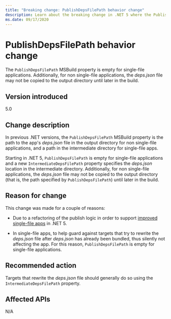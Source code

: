 ```yaml
---
title: "Breaking change: PublishDepsFilePath behavior change"
description: Learn about the breaking change in .NET 5 where the PublishDepsFilePath MSBuild property is empty for single-file applications.
ms.date: 09/17/2020
---
```

# PublishDepsFilePath behavior change

The `PublishDepsFilePath` MSBuild property is empty for single-file applications. Additionally, for non single-file applications, the *deps.json* file may not be copied to the output directory until later in the build.

## Version introduced

5.0

## Change description

In previous .NET versions, the `PublishDepsFilePath` MSBuild property is the path to the app's *deps.json* file in the output directory for non single-file applications, and a path in the intermediate directory for single-file apps.

Starting in .NET 5, `PublishDepsFilePath` is empty for single-file applications and a new `IntermediateDepsFilePath` property specifies the *deps.json* location in the intermediate directory. Additionally, for non single-file applications, the *deps.json* file may not be copied to the output directory (that is, the path specified by `PublishDepsFilePath`) until later in the build.

## Reason for change

This change was made for a couple of reasons:

- Due to a refactoring of the publish logic in order to support [improved single-file apps](https://github.com/dotnet/designs/blob/master/accepted/2020/single-file/design.md) in .NET 5.

- In single-file apps, to help guard against targets that try to rewrite the *deps.json* file after *deps.json* has already been bundled, thus silently not affecting the app. For this reason, `PublishDepsFilePath` is empty for single-file applications.

## Recommended action

Targets that rewrite the *deps.json* file should generally do so using the `IntermediateDepsFilePath` property.

## Affected APIs

N/A

<!--

### Affected APIs

Not detectable via API analysis.

### Category

MSBuild

-->
